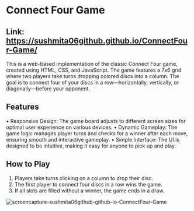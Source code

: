 # Connect Four Game

## Link: https://sushmita06github.github.io/ConnectFour-Game/

This is a web-based implementation of the classic Connect Four game, created using HTML, CSS, and JavaScript. 
The game features a 7x6 grid where two players take turns dropping colored discs into a column. 
The goal is to connect four of your discs in a row—horizontally, vertically, or diagonally—before your opponent.

## Features

•	Responsive Design: The game board adjusts to different screen sizes for optimal user experience on various devices.
•	Dynamic Gameplay: The game logic manages player turns and checks for a winner after each move, ensuring smooth and interactive gameplay.
•	Simple Interface: The UI is designed to be intuitive, making it easy for anyone to pick up and play.

 ## How to Play

 1.	Players take turns clicking on a column to drop their disc.
 2.	The first player to connect four discs in a row wins the game.
 3.	If all slots are filled without a winner, the game ends in a draw.

![screencapture-sushmita06github-github-io-ConnectFour-Game](https://github.com/user-attachments/assets/2797788b-6490-49fd-ba83-7f0ad2dab289)
